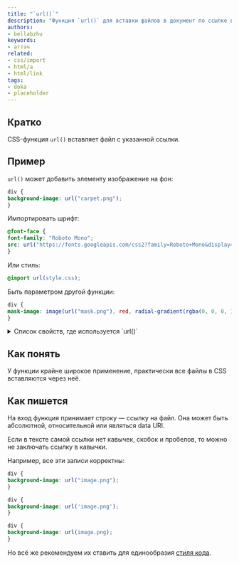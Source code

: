 ```yaml
---
title: "`url()`"
description: "Функция `url()` для вставки файлов в документ по ссылке в CSS."
authors:
- bellabzhu
keywords:
- аттач
related:
- css/import
- html/a
- html/link
tags:
- doka
- placeholder
---
```


## Кратко

CSS-функция `url()` вставляет файл с указанной ссылки.

## Пример

`url()` может добавить элементу изображение на фон:

```css
div {
background-image: url("carpet.png");
}
```

Импортировать шрифт:

```css
@font-face {
font-family: "Roboto Mono";
src: url("https://fonts.googleapis.com/css2?family=Roboto+Mono&display=swap");
}
```

Или стиль:

```css
@import url(style.css);
```

Быть параметром другой функции:

```css
div {
mask-image: image(url("mask.png"), red, radial-gradient(rgba(0, 0, 0, 1.0), transparent));
}
```

<details>
  <summary>Список свойств, где используется `url()`</summary>

  - `background`;
  - `background-image`;
  - `border`;
  - `border-image`;
  - `border-image-source`;
  - `content`;
  - `cursor`;
  - `filter`;
  - `list-style`;
  - `list-style-image`;
  - `mask`;
  - `mask-image`;
  - `offset-path`;
  - `src` как часть `@font-face`;
  - `@counter-style`;

</details>

## Как понять

У функции крайне широкое применение, практически все файлы в CSS вставляются через неё.

## Как пишется

На вход функция принимает строку — ссылку на файл. Она может быть абсолютной, относительной или являться data URI.

Если в тексте самой ссылки нет кавычек, скобок и пробелов, то можно не заключать ссылку в кавычки.

Например, все эти записи корректны:

```css
div {
background-image: url("image.png");
}
```

```css
div {
background-image: url('image.png');
}
```

```css
div {
background-image: url(image.png);
}
```

Но всё же рекомендуем их ставить для единообразия [стиля кода](/js/code-style/).
